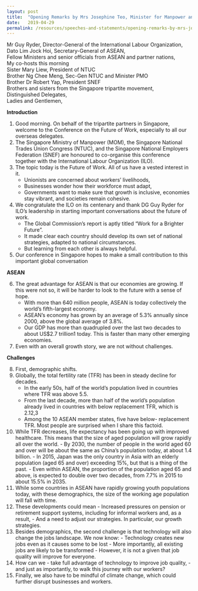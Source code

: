 ```yaml
---
layout: post
title:  "Opening Remarks by Mrs Josephine Teo, Minister for Manpower and Second Minister for Home Affairs at the Singapore Conference on the Future of Work"
date:   2019-04-29
permalink: /resources/speeches-and-statements/opening-remarks-by-mrs-josephine-teo-fow-conference-2019/
---
```

Mr Guy Ryder, Director-General of the International Labour Organization,<br>
Dato Lim Jock Hoi, Secretary-General of  ASEAN,<br>
Fellow Ministers and senior officials from ASEAN and partner nations,<br>
My co-hosts this morning<br>
Sister Mary Liew, President of  NTUC<br>
Brother Ng Chee Meng, Sec-Gen NTUC and Minister PMO<br>
Brother Dr Robert Yap, President  SNEF<br>
Brothers and sisters from the Singapore tripartite movement,<br>
Distinguished Delegates,<br>
Ladies and Gentlemen,<br>

**Introduction**

1.  Good morning. On behalf of the tripartite partners in Singapore, welcome to the Conference on the Future of Work, especially to all our overseas delegates.
2.  The Singapore Ministry of Manpower (MOM), the Singapore National Trades Union Congress (NTUC), and the Singapore National Employers Federation (SNEF) are honoured to co-organise this conference together with the International Labour Organization (ILO).
3.  The topic today is the Future of Work. All of us have a vested interest in it.
    -   Unionists are concerned about workers’ livelihoods,
    -   Businesses wonder how their workforce must adapt,
    -   Governments want to make sure that growth is inclusive, economies stay vibrant, and societies remain cohesive.
4.  We congratulate the ILO on its centenary and thank DG Guy Ryder for ILO’s leadership in starting important conversations about the future of work.
    -   The Global Commission’s report is aptly titled “Work for a Brighter Future”.
    -   It made clear each country should develop its own set of national strategies, adapted to national circumstances.
    -   But learning from each other is always helpful.
5.  Our conference in Singapore hopes to make a small contribution to this important global conversation

**ASEAN**

6.  The great advantage for ASEAN is that our economies are growing. If this were not so, it will be harder to look to the future with a sense of hope.
    -   With more than 640 million people, ASEAN is today collectively the world’s fifth-largest economy.
    -   ASEAN’s economy has grown by an average of 5.3% annually since 2000, above the global average of 3.8%.
    -   Our GDP has more than quadrupled over the last two decades to about US$2.7 trillion1  today. This is faster than many other emerging economies.
7.  Even with an overall growth story, we are not without challenges.

**Challenges**

8.  First, demographic shifts.
9.  Globally, the total fertility rate (TFR) has been in steady decline for decades.
    -   In the early 50s, half of the world’s population lived in countries where TFR was above 5.5.
    -   From the last decade, more than half of the world’s population already lived in countries with below replacement TFR, which is 2.12,3
    -   Among the 10 ASEAN member states, five have below- replacement TFR. Most people are surprised when I share this factoid.
10.  While TFR decreases, life expectancy has been going up with improved healthcare. This means that the size of aged population will grow rapidly all over the world.
    -   By 2030, the number of people in the world aged 60 and over will be about the same as China’s population today, at about 1.4 billion.
    -   In 2015, Japan was the only country in Asia with an elderly population (aged 65 and over) exceeding 15%, but that is a thing of the past.
    -   Even within ASEAN, the proportion of the population aged 65 and above, is expected to double over two decades, from 7.7% in 2015 to about 15.5% in 2035.
11.  While some countries in ASEAN have rapidly growing youth populations today, with these demographics, the size of the working age population will fall with time.
12.  These developments could mean
    -   Increased pressures on pension or retirement support systems, including for informal workers and, as a result,
    -   And a need to adjust our strategies. In particular, our growth strategies.
13.  Besides demographics, the second challenge is that technology will also change the jobs landscape. We now know:
    -   Technology creates new jobs even as it causes some to be lost
    -   More importantly, all existing jobs are likely to be transformed
    -   However, it is not a given that job quality will improve for everyone.
14.  How can we
    -   take full advantage of technology to improve job quality,
    -   and just as importantly, to walk this journey with our workers?
15.  Finally, we also have to be mindful of climate change, which could further disrupt businesses and workers.
